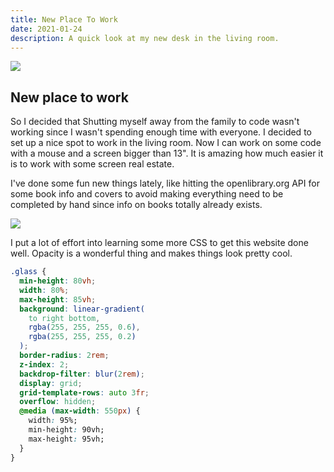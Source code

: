 ```yaml
---
title: New Place To Work
date: 2021-01-24
description: A quick look at my new desk in the living room.
---
```


![](https://cdn.sanity.io/images/jzq9n05y/production/112e15ad51b6ee877030470e813c83b197b5efd4-767x608.png?w=767&h=608&auto=format)

## New place to work

So I decided that Shutting myself away from the family to code wasn't working since I wasn't spending enough time with everyone. I decided to set up a nice spot to work in the living room. Now I can work on some code with a mouse and a screen bigger than 13". It is amazing how much easier it is to work with some screen real estate.

I've done some fun new things lately, like hitting the openlibrary.org API for some book info and covers to avoid making everything need to be completed by hand since info on books totally already exists.

![](https://cdn.sanity.io/images/jzq9n05y/production/75508fb159ca535dd7edd4ec3b30c87eb44ca48d-1239x599.png?w=600)

I put a lot of effort into learning some more CSS to get this website done well. Opacity is a wonderful thing and makes things look pretty cool.

```css
.glass {
  min-height: 80vh;
  width: 80%;
  max-height: 85vh;
  background: linear-gradient(
    to right bottom,
    rgba(255, 255, 255, 0.6),
    rgba(255, 255, 255, 0.2)
  );
  border-radius: 2rem;
  z-index: 2;
  backdrop-filter: blur(2rem);
  display: grid;
  grid-template-rows: auto 3fr;
  overflow: hidden;
  @media (max-width: 550px) {
    width: 95%;
    min-height: 90vh;
    max-height: 95vh;
  }
}
```
